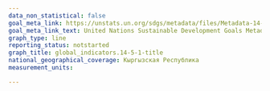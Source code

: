 ```yaml
---
data_non_statistical: false
goal_meta_link: https://unstats.un.org/sdgs/metadata/files/Metadata-14-05-01.pdf
goal_meta_link_text: United Nations Sustainable Development Goals Metadata (PDF 293 KB)
graph_type: line
reporting_status: notstarted
graph_title: global_indicators.14-5-1-title
national_geographical_coverage: Кыргызская Республика
measurement_units: 

---
```

